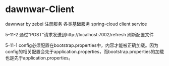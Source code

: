 # dawnwar-Client
dawnwar by zebei
注册服务 各类基础服务
spring-cloud client service


5-11-2
通过“POST”请求发送到http://localhost:7002/refresh 刷新配置文件

5-11-1
config必须配置在bootstrap.properties中，内容才能被正确加载。因为config的相关配置会先于application.properties，而bootstrap.properties的加载也是先于application.properties。
